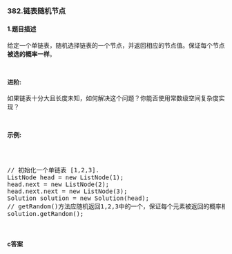 ### 382.链表随机节点

#### 1.题目描述

<p>给定一个单链表，随机选择链表的一个节点，并返回相应的节点值。保证每个节点<strong>被选的概率一样</strong>。</p><br/><p><strong>进阶:</strong><br /><br/>如果链表十分大且长度未知，如何解决这个问题？你能否使用常数级空间复杂度实现？</p><br/><p><strong>示例:</strong></p><br/><pre><br/>// 初始化一个单链表 [1,2,3].<br/>ListNode head = new ListNode(1);<br/>head.next = new ListNode(2);<br/>head.next.next = new ListNode(3);<br/>Solution solution = new Solution(head);<br/>// getRandom()方法应随机返回1,2,3中的一个，保证每个元素被返回的概率相等。<br/>solution.getRandom();<br/></pre><br/>

#### c答案

```c

